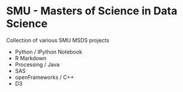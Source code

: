 # SMU - Masters of Science in Data Science
Collection of various SMU MSDS projects
* Python / IPython Notebook
* R Markdown
* Processing / Java
* SAS
* openFrameworks / C++
* D3
